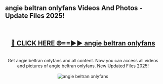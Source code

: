 <h2>angie beltran onlyfans Videos And Photos - Update Files 2025!</h2>
<br>
<div align="center">
<h2><a href="https://linkcuts.com/hfmhzwbr" rel="nofollow">🔴 CLICK HERE 🌐==►► angie beltran onlyfans</a></h2>
<br>
Get angie beltran onlyfans and all content. Now you can access all videos and pictures of angie beltran onlyfans. New Updated Files 2025!
<br>
<br>
<a href="https://linkcuts.com/hfmhzwbr" rel="nofollow" data-target="animated-image.originalLink"><img src="https://i.ibb.co.com/WyWwxjT/player-gif2.gif" alt="angie beltran onlyfans" style="max-width: 100%; display: inline-block;" data-target="animated-image.originalImage"></a>
</div>
<br>